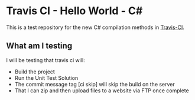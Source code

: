 Travis CI - Hello World - C#
============================

This is a test repository for the new C# compilation methods in [Travis-CI](http://www.travis-ci.org/).

What am I testing
-----------------

I will be testing that travis ci will:

- Build the project
- Run the Unit Test Solution
- The commit message tag [ci skip] will skip the build on the server
- That I can zip and then upload files to a website via FTP once complete